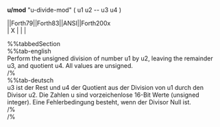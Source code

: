 __u/mod__ "u-divide-mod" ( u1 u2 -- u3 u4 )  
  
  
  
||Forth79||Forth83||ANSI||Forth200x  
|    X    |        |     |  
  
  
  
%%tabbedSection  
%%tab-english  
Perform the unsigned division of number u1 by u2, leaving the remainder u3, and quotient u4. All values are unsigned.  
/%  
%%tab-deutsch  
u3 ist der Rest und u4 der Quotient aus der Division von u1 durch den Divisor u2. Die Zahlen u sind vorzeichenlose 16-Bit Werte (unsigned integer). Eine Fehlerbedingung besteht, wenn der Divisor Null ist.  
/%  
/%  
  
